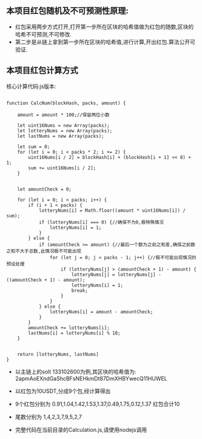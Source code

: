 ## 本项目红包随机及不可预测性原理:
- 红包采用两步方式打开,打开第一步所在区块的哈希值做为红包的随数,区块的哈希不可预测,不可修改.
- 第二步是从链上拿到第一步所在区块的哈希值,进行计算,开出红包.算法公开可验证.

## 本项目红包计算方式
核心计算代码:js版本:
```

function CalcNum(blockHash, packs, amount) {

    amount = amount * 100;//保留两位小数

    let uint16Nums = new Array(packs);
    let lotteryNums = new Array(packs);
    let lastNums = new Array(packs);

    let sum = 0;
    for (let i = 0; i < packs * 2; i += 2) {
        uint16Nums[i / 2] = blockHash[i] + (blockHash[i + 1] << 8) + 1;
        sum += uint16Nums[i / 2];
    }


    let amountCheck = 0;
    
    for (let i = 0; i < packs; i++) {
        if (i + 1 < packs) {
            lotteryNums[i] = Math.floor((amount * uint16Nums[i]) / sum);
            if (lotteryNums[i] === 0) {//确保不为0,极特殊情况
                lotteryNums[i] = 1;
            }
        } else {
            if (amountCheck >= amount) {//最后一个数为之前之和差,确保之前数之和不大于总数,此情况极不可能出现
                for (let j = 0; j < packs - 1; j++) {//极不可能出现情况的预设处理
                    if (lotteryNums[j] > (amountCheck + 1) - amount) {
                        lotteryNums[j] = lotteryNums[j] - ((amountCheck + 1) - amount);
                        lotteryNums[i] = 1;
                        break;
                    }
                }
            } else {
                lotteryNums[i] = amount - amountCheck;
            }
        }
        amountCheck += lotteryNums[i];
        lastNums[i] = lotteryNums[i] % 10;
    }


    return [lotteryNums, lastNums]
}
```
- 以主链上的solt 133102600为例,其区块的哈希值为: 2apmAoEXndGaShcBFsNEHkmDt87DmXHBYwecQ11HUWEL 
- 以红包为10USDT,分成9个包,经计算得出
- 9个红包分别为 0.91,1.04,1.42,1.53,1.37,0.49,1.75,0.12,1.37 红包合计10
- 尾数分别为 1,4,2,3,7,9,5,2,7

- 完整代码在当前目录的Calculation.js,请使用nodejs调用



